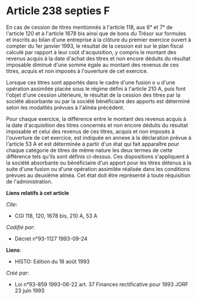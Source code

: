 # Article 238 septies F

En cas de cession de titres mentionnés à l'article 118, aux 6° et 7° de l'article 120 et à l'article 1678 bis ainsi que de
bons du Trésor sur formules et inscrits au bilan d'une entreprise à la clôture du premier exercice ouvert à compter du 1er
janvier 1993, le résultat de la cession est sur le plan fiscal calculé par rapport à leur coût d'acquisition, y compris le
montant des revenus acquis à la date d'achat des titres et non encore déduits du résultat imposable diminué d'une somme égale
au montant des revenus de ces titres, acquis et non imposés à l'ouverture de cet exercice.

Lorsque ces titres sont apportés dans le cadre d'une fusion o u d'une opération assimilée placée sous le régime défini à
l'article 210 A, puis font l'objet d'une cession ultérieure, le résultat de la cession des titres par la société absorbante
ou par la société bénéficiaire des apports est déterminé selon les modalités prévues à l'alinéa précédent.

Pour chaque exercice, la différence entre le montant des revenus acquis à la date d'acquisition des titres concernés et non
encore déduits du résultat imposable et celui des revenus de ces titres, acquis et non imposés à l'ouverture de cet exercice,
est indiquée en annexe à la déclaration prévue à l'article 53 A et est déterminée à partir d'un état qui fait apparaître pour
chaque catégorie de titres de même nature les deux termes de cette différence tels qu'ils sont définis ci-dessus. Ces
dispositions s'appliquent à la société absorbante ou bénéficiaire d'un apport pour les titres détenus à la suite d'une fusion
ou d'une opération assimilée réalisée dans les conditions prévues au deuxième alinéa. Cet état doit être représenté à toute
réquisition de l'administration.

**Liens relatifs à cet article**

_Cite_:

  - CGI 118, 120, 1678 bis, 210 A, 53 A

_Codifié par_:

  - Décret n°93-1127 1993-09-24

**Liens**:

  - HISTO: Edition du 18 août 1993

_Créé par_:

  - Loi n°93-859 1993-06-22 art. 37 Finances rectificative pour 1993 JORF 23 juin 1993
